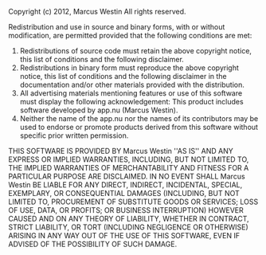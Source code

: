 Copyright (c) 2012, Marcus Westin
All rights reserved.

Redistribution and use in source and binary forms, with or without
modification, are permitted provided that the following conditions are met:
1. Redistributions of source code must retain the above copyright
   notice, this list of conditions and the following disclaimer.
2. Redistributions in binary form must reproduce the above copyright
   notice, this list of conditions and the following disclaimer in the
   documentation and/or other materials provided with the distribution.
3. All advertising materials mentioning features or use of this software
   must display the following acknowledgement:
   This product includes software developed by app.nu (Marcus Westin).
4. Neither the name of the app.nu nor the
   names of its contributors may be used to endorse or promote products
   derived from this software without specific prior written permission.

THIS SOFTWARE IS PROVIDED BY Marcus Westin ''AS IS'' AND ANY
EXPRESS OR IMPLIED WARRANTIES, INCLUDING, BUT NOT LIMITED TO, THE IMPLIED
WARRANTIES OF MERCHANTABILITY AND FITNESS FOR A PARTICULAR PURPOSE ARE
DISCLAIMED. IN NO EVENT SHALL Marcus Westin BE LIABLE FOR ANY
DIRECT, INDIRECT, INCIDENTAL, SPECIAL, EXEMPLARY, OR CONSEQUENTIAL DAMAGES
(INCLUDING, BUT NOT LIMITED TO, PROCUREMENT OF SUBSTITUTE GOODS OR SERVICES;
LOSS OF USE, DATA, OR PROFITS; OR BUSINESS INTERRUPTION) HOWEVER CAUSED AND
ON ANY THEORY OF LIABILITY, WHETHER IN CONTRACT, STRICT LIABILITY, OR TORT
(INCLUDING NEGLIGENCE OR OTHERWISE) ARISING IN ANY WAY OUT OF THE USE OF THIS
SOFTWARE, EVEN IF ADVISED OF THE POSSIBILITY OF SUCH DAMAGE.
